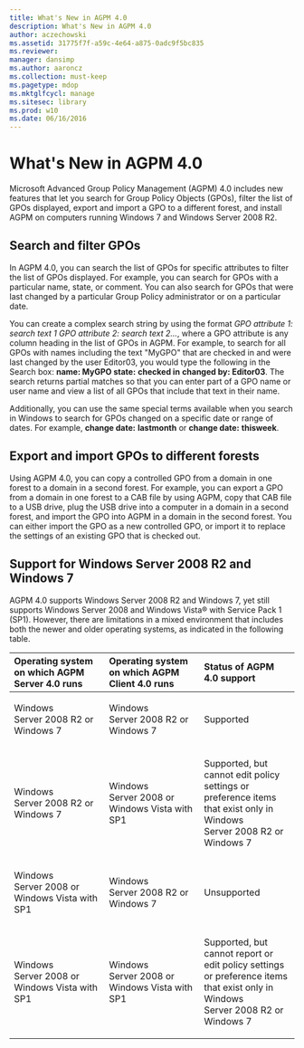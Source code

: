 ```yaml
---
title: What's New in AGPM 4.0
description: What's New in AGPM 4.0
author: aczechowski
ms.assetid: 31775f7f-a59c-4e64-a875-0adc9f5bc835
ms.reviewer: 
manager: dansimp
ms.author: aaroncz
ms.collection: must-keep
ms.pagetype: mdop
ms.mktglfcycl: manage
ms.sitesec: library
ms.prod: w10
ms.date: 06/16/2016
---
```



# What's New in AGPM 4.0


Microsoft Advanced Group Policy Management (AGPM) 4.0 includes new features that let you search for Group Policy Objects (GPOs), filter the list of GPOs displayed, export and import a GPO to a different forest, and install AGPM on computers running Windows 7 and Windows Server 2008 R2.

## Search and filter GPOs


In AGPM 4.0, you can search the list of GPOs for specific attributes to filter the list of GPOs displayed. For example, you can search for GPOs with a particular name, state, or comment. You can also search for GPOs that were last changed by a particular Group Policy administrator or on a particular date.

You can create a complex search string by using the format *GPO attribute 1: search text 1 GPO attribute 2: search text 2…*, where a GPO attribute is any column heading in the list of GPOs in AGPM. For example, to search for all GPOs with names including the text "MyGPO" that are checked in and were last changed by the user Editor03, you would type the following in the Search box: **name: MyGPO state:** **checked in** **changed by: Editor03**. The search returns partial matches so that you can enter part of a GPO name or user name and view a list of all GPOs that include that text in their name.

Additionally, you can use the same special terms available when you search in Windows to search for GPOs changed on a specific date or range of dates. For example, **change date:** **lastmonth** or **change date:** **thisweek**.

## Export and import GPOs to different forests


Using AGPM 4.0, you can copy a controlled GPO from a domain in one forest to a domain in a second forest. For example, you can export a GPO from a domain in one forest to a CAB file by using AGPM, copy that CAB file to a USB drive, plug the USB drive into a computer in a domain in a second forest, and import the GPO into AGPM in a domain in the second forest. You can either import the GPO as a new controlled GPO, or import it to replace the settings of an existing GPO that is checked out.

## Support for Windows Server 2008 R2 and Windows 7


AGPM 4.0 supports Windows Server 2008 R2 and Windows 7, yet still supports Windows Server 2008 and Windows Vista® with Service Pack 1 (SP1). However, there are limitations in a mixed environment that includes both the newer and older operating systems, as indicated in the following table.

<table>
<colgroup>
<col width="33%" />
<col width="33%" />
<col width="33%" />
</colgroup>
<thead>
<tr class="header">
<th align="left">Operating system on which AGPM Server 4.0 runs</th>
<th align="left">Operating system on which AGPM Client 4.0 runs</th>
<th align="left">Status of AGPM 4.0 support</th>
</tr>
</thead>
<tbody>
<tr class="odd">
<td align="left"><p>Windows Server 2008 R2 or Windows 7</p></td>
<td align="left"><p>Windows Server 2008 R2 or Windows 7</p></td>
<td align="left"><p>Supported</p></td>
</tr>
<tr class="even">
<td align="left"><p>Windows Server 2008 R2 or Windows 7</p></td>
<td align="left"><p>Windows Server 2008 or Windows Vista with SP1</p></td>
<td align="left"><p>Supported, but cannot edit policy settings or preference items that exist only in Windows Server 2008 R2 or Windows 7</p></td>
</tr>
<tr class="odd">
<td align="left"><p>Windows Server 2008 or Windows Vista with SP1</p></td>
<td align="left"><p>Windows Server 2008 R2 or Windows 7</p></td>
<td align="left"><p>Unsupported</p></td>
</tr>
<tr class="even">
<td align="left"><p>Windows Server 2008 or Windows Vista with SP1</p></td>
<td align="left"><p>Windows Server 2008 or Windows Vista with SP1</p></td>
<td align="left"><p>Supported, but cannot report or edit policy settings or preference items that exist only in Windows Server 2008 R2 or Windows 7</p></td>
</tr>
</tbody>
</table>

 

 

 





